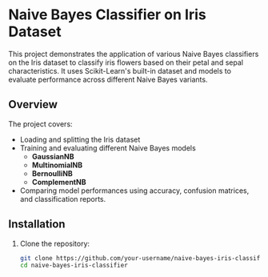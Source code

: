 # Naive Bayes Classifier on Iris Dataset

This project demonstrates the application of various Naive Bayes classifiers on the Iris dataset to classify iris flowers based on their petal and sepal characteristics. It uses Scikit-Learn's built-in dataset and models to evaluate performance across different Naive Bayes variants.

## Overview

The project covers:
- Loading and splitting the Iris dataset
- Training and evaluating different Naive Bayes models
  - **GaussianNB**
  - **MultinomialNB**
  - **BernoulliNB**
  - **ComplementNB**
- Comparing model performances using accuracy, confusion matrices, and classification reports.

## Installation

1. Clone the repository:
   ```bash
   git clone https://github.com/your-username/naive-bayes-iris-classifier.git
   cd naive-bayes-iris-classifier
   ```
